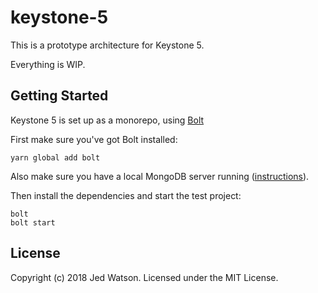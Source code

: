 # keystone-5

This is a prototype architecture for Keystone 5.

Everything is WIP.

## Getting Started

Keystone 5 is set up as a monorepo, using [Bolt](http://boltpkg.com/)

First make sure you've got Bolt installed:

```
yarn global add bolt
```

Also make sure you have a local MongoDB server running ([instructions](https://docs.mongodb.com/getting-started/shell/installation/)).

Then install the dependencies and start the test project:

```
bolt
bolt start
```

## License

Copyright (c) 2018 Jed Watson. Licensed under the MIT License.
